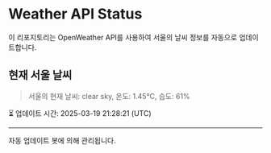 
# Weather API Status

이 리포지토리는 OpenWeather API를 사용하여 서울의 날씨 정보를 자동으로 업데이트합니다.

## 현재 서울 날씨
> 서울의 현재 날씨: clear sky, 온도: 1.45°C, 습도: 61%

⏳ 업데이트 시간: 2025-03-19 21:28:21 (UTC)

---
자동 업데이트 봇에 의해 관리됩니다.
